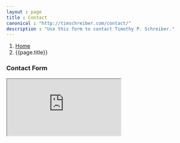 ```yaml
---
layout : page
title : Contact
canonical : "http://timschreiber.com/contact/"
description : "Use this form to contact Timothy P. Schreiber."
---
```


<ol class="breadcrumb">
	<li><a href="/">Home</a></li>
	<li>{{page.title}}</li>
</ol>

<div class="col-xs-12 col-sm-10 col-sm-offset-1 col-md-8 col-md-offset-2 col-lg-6 col-lg-offset-3">
	<div class="panel panel-default">
		<div class="panel-heading">
			<h3 class="panel-title">Contact Form</h3>
		</div>
		<div class="panel-body">
			<iframe src="http://timschreiber.azurewebsites.net/Contact"></iframe>
		</div>
	</div>
</div>
